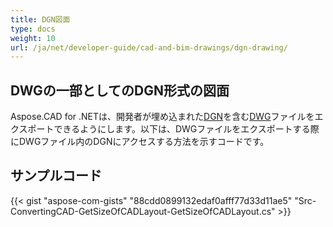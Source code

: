 ```yaml
---
title: DGN図面
type: docs
weight: 10
url: /ja/net/developer-guide/cad-and-bim-drawings/dgn-drawing/
---
```


## **DWGの一部としてのDGN形式の図面**

Aspose.CAD for .NETは、開発者が埋め込まれた[DGN](https://docs.fileformat.com/cad/dgn/)を含む[DWG](https://docs.fileformat.com/cad/dwg/)ファイルをエクスポートできるようにします。以下は、DWGファイルをエクスポートする際にDWGファイル内のDGNにアクセスする方法を示すコードです。

## サンプルコード

{{< gist "aspose-com-gists" "88cdd0899132edaf0afff77d33d11ae5" "Src-ConvertingCAD-GetSizeOfCADLayout-GetSizeOfCADLayout.cs" >}}
